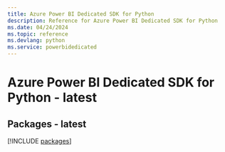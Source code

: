 ```yaml
---
title: Azure Power BI Dedicated SDK for Python
description: Reference for Azure Power BI Dedicated SDK for Python
ms.date: 04/24/2024
ms.topic: reference
ms.devlang: python
ms.service: powerbidedicated
---
```

# Azure Power BI Dedicated SDK for Python - latest
## Packages - latest
[!INCLUDE [packages](power-bi-dedicated-index.md)]